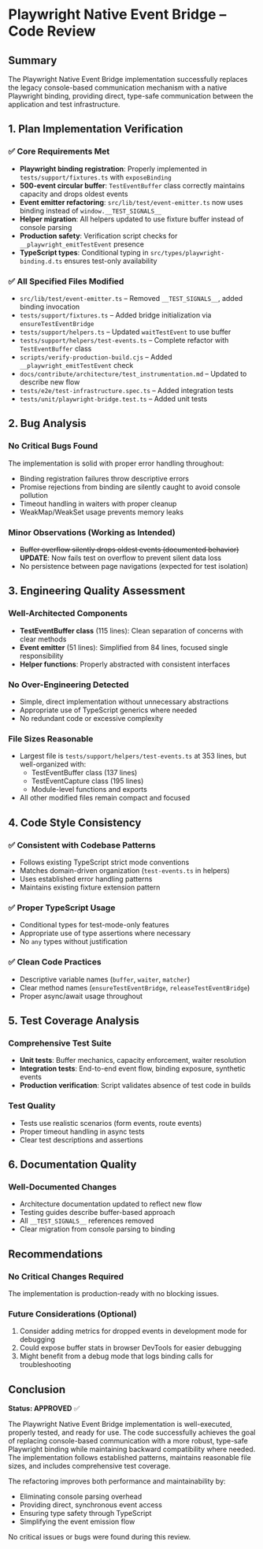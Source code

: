 # Playwright Native Event Bridge – Code Review

## Summary
The Playwright Native Event Bridge implementation successfully replaces the legacy console-based communication mechanism with a native Playwright binding, providing direct, type-safe communication between the application and test infrastructure.

## 1. Plan Implementation Verification

### ✅ Core Requirements Met
- **Playwright binding registration**: Properly implemented in `tests/support/fixtures.ts` with `exposeBinding`
- **500-event circular buffer**: `TestEventBuffer` class correctly maintains capacity and drops oldest events
- **Event emitter refactoring**: `src/lib/test/event-emitter.ts` now uses binding instead of `window.__TEST_SIGNALS__`
- **Helper migration**: All helpers updated to use fixture buffer instead of console parsing
- **Production safety**: Verification script checks for `__playwright_emitTestEvent` presence
- **TypeScript types**: Conditional typing in `src/types/playwright-binding.d.ts` ensures test-only availability

### ✅ All Specified Files Modified
- `src/lib/test/event-emitter.ts` – Removed `__TEST_SIGNALS__`, added binding invocation
- `tests/support/fixtures.ts` – Added bridge initialization via `ensureTestEventBridge`
- `tests/support/helpers.ts` – Updated `waitTestEvent` to use buffer
- `tests/support/helpers/test-events.ts` – Complete refactor with `TestEventBuffer` class
- `scripts/verify-production-build.cjs` – Added `__playwright_emitTestEvent` check
- `docs/contribute/architecture/test_instrumentation.md` – Updated to describe new flow
- `tests/e2e/test-infrastructure.spec.ts` – Added integration tests
- `tests/unit/playwright-bridge.test.ts` – Added unit tests

## 2. Bug Analysis

### No Critical Bugs Found
The implementation is solid with proper error handling throughout:
- Binding registration failures throw descriptive errors
- Promise rejections from binding are silently caught to avoid console pollution
- Timeout handling in waiters with proper cleanup
- WeakMap/WeakSet usage prevents memory leaks

### Minor Observations (Working as Intended)
- ~~Buffer overflow silently drops oldest events (documented behavior)~~ **UPDATE**: Now fails test on overflow to prevent silent data loss
- No persistence between page navigations (expected for test isolation)

## 3. Engineering Quality Assessment

### Well-Architected Components
- **TestEventBuffer class** (115 lines): Clean separation of concerns with clear methods
- **Event emitter** (51 lines): Simplified from 84 lines, focused single responsibility
- **Helper functions**: Properly abstracted with consistent interfaces

### No Over-Engineering Detected
- Simple, direct implementation without unnecessary abstractions
- Appropriate use of TypeScript generics where needed
- No redundant code or excessive complexity

### File Sizes Reasonable
- Largest file is `tests/support/helpers/test-events.ts` at 353 lines, but well-organized with:
  - TestEventBuffer class (137 lines)
  - TestEventCapture class (195 lines)
  - Module-level functions and exports
- All other modified files remain compact and focused

## 4. Code Style Consistency

### ✅ Consistent with Codebase Patterns
- Follows existing TypeScript strict mode conventions
- Matches domain-driven organization (`test-events.ts` in helpers)
- Uses established error handling patterns
- Maintains existing fixture extension pattern

### ✅ Proper TypeScript Usage
- Conditional types for test-mode-only features
- Appropriate use of type assertions where necessary
- No `any` types without justification

### ✅ Clean Code Practices
- Descriptive variable names (`buffer`, `waiter`, `matcher`)
- Clear method names (`ensureTestEventBridge`, `releaseTestEventBridge`)
- Proper async/await usage throughout

## 5. Test Coverage Analysis

### Comprehensive Test Suite
- **Unit tests**: Buffer mechanics, capacity enforcement, waiter resolution
- **Integration tests**: End-to-end event flow, binding exposure, synthetic events
- **Production verification**: Script validates absence of test code in builds

### Test Quality
- Tests use realistic scenarios (form events, route events)
- Proper timeout handling in async tests
- Clear test descriptions and assertions

## 6. Documentation Quality

### Well-Documented Changes
- Architecture documentation updated to reflect new flow
- Testing guides describe buffer-based approach
- All `__TEST_SIGNALS__` references removed
- Clear migration from console parsing to binding

## Recommendations

### No Critical Changes Required
The implementation is production-ready with no blocking issues.

### Future Considerations (Optional)
1. Consider adding metrics for dropped events in development mode for debugging
2. Could expose buffer stats in browser DevTools for easier debugging
3. Might benefit from a debug mode that logs binding calls for troubleshooting

## Conclusion

**Status: APPROVED** ✅

The Playwright Native Event Bridge implementation is well-executed, properly tested, and ready for use. The code successfully achieves the goal of replacing console-based communication with a more robust, type-safe Playwright binding while maintaining backward compatibility where needed. The implementation follows established patterns, maintains reasonable file sizes, and includes comprehensive test coverage.

The refactoring improves both performance and maintainability by:
- Eliminating console parsing overhead
- Providing direct, synchronous event access
- Ensuring type safety through TypeScript
- Simplifying the event emission flow

No critical issues or bugs were found during this review.